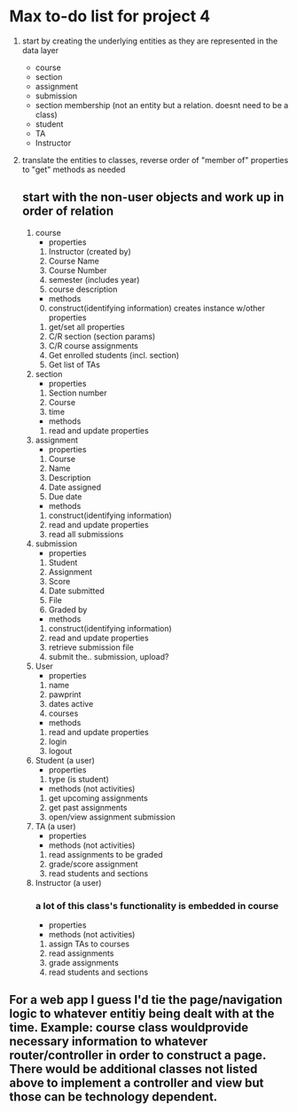 # Max to-do list for project 4
1. start by creating the underlying entities as they are represented in the data layer
    - course
    - section
    - assignment
    - submission
    - section membership (not an entity but a relation. doesnt need to be a class)
    - student
    - TA
    - Instructor

2. translate the entities to classes, reverse order of "member of" properties to "get" methods as needed
     ## start with the non-user objects and work up in order of relation
    1. course
        - properties
        1. Instructor (created by)
        2. Course Name
        3. Course Number
        4. semester (includes year)
        5. course description
        - methods
        0. construct(identifying information) creates instance w/other properties
        1. get/set all properties 
        2. C/R section (section params)
        3. C/R course assignments
        4. Get enrolled students (incl. section)
        5. Get list of TAs
    2. section 
        - properties
        1. Section number
        2. Course
        3. time
        - methods
        1. read and update properties
    3. assignment
        - properties
        1. Course
        2. Name
        3. Description
        4. Date assigned
        5. Due date
        - methods
        1. construct(identifying information)
        2. read and update properties
        3. read all submissions
    4. submission
        - properties
        1. Student
        2. Assignment
        3. Score
        4. Date submitted
        5. File
        6. Graded by
        - methods
        1. construct(identifying information)
        2. read and update properties
        3. retrieve submission file
        4. submit the.. submission, upload?
    5. User
        - properties
        1. name
        2. pawprint
        3. dates active
        4. courses
        - methods
        1. read and update properties
        2. login
        3. logout
    6. Student (a user)
        - properties
        1. type (is student)
        - methods (not activities)
        1. get upcoming assignments
        2. get past assignments
        3. open/view assignment submission 
    7. TA (a user)
        - properties
        - methods (not activities)
        1. read assignments to be graded
        2. grade/score assignment
        3. read students and sections
    8. Instructor (a user)
        ### a lot of this class's functionality is embedded in course
        - properties
        - methods (not activities)
        1. assign TAs to courses
        2. read assignments
        3. grade assignments
        4. read students and sections
   

## For a web app I guess I'd tie the page/navigation logic to whatever entitiy being dealt with at the time. Example: course class wouldprovide necessary information to whatever router/controller in order to construct a page. There would be additional classes not listed above to implement a controller and view but those can be technology dependent. 